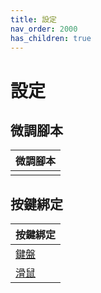 ```yaml
---
title: 設定
nav_order: 2000
has_children: true
---
```



# 設定


## 微調腳本

| 微調腳本 |
| --- |
|  |


## 按鍵綁定

| 按鍵綁定 |
| --- |
| [鍵盤](https://samwhelp.github.io/note-about-mate/read/config/keybind.html) |
| [滑鼠](https://samwhelp.github.io/note-about-mate/read/config/mousebind.html) |
